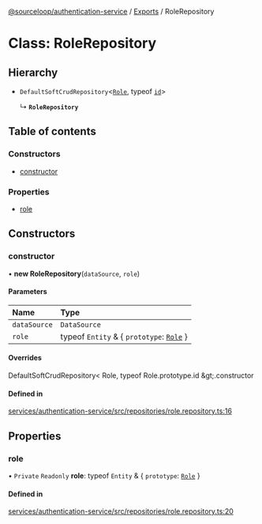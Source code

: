 [@sourceloop/authentication-service](../README.md) / [Exports](../modules.md) / RoleRepository

# Class: RoleRepository

## Hierarchy

- `DefaultSoftCrudRepository`<[`Role`](Role.md), typeof [`id`](Role.md#id)\>

  ↳ **`RoleRepository`**

## Table of contents

### Constructors

- [constructor](RoleRepository.md#constructor)

### Properties

- [role](RoleRepository.md#role)

## Constructors

### constructor

• **new RoleRepository**(`dataSource`, `role`)

#### Parameters

| Name | Type |
| :------ | :------ |
| `dataSource` | `DataSource` |
| `role` | typeof `Entity` & { `prototype`: [`Role`](Role.md)  } |

#### Overrides

DefaultSoftCrudRepository&lt;
  Role,
  typeof Role.prototype.id
\&gt;.constructor

#### Defined in

[services/authentication-service/src/repositories/role.repository.ts:16](https://github.com/sourcefuse/loopback4-microservice-catalog/blob/93a7f917/services/authentication-service/src/repositories/role.repository.ts#L16)

## Properties

### role

• `Private` `Readonly` **role**: typeof `Entity` & { `prototype`: [`Role`](Role.md)  }

#### Defined in

[services/authentication-service/src/repositories/role.repository.ts:20](https://github.com/sourcefuse/loopback4-microservice-catalog/blob/93a7f917/services/authentication-service/src/repositories/role.repository.ts#L20)
